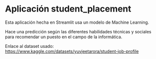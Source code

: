 ﻿# Aplicación student_placement

Esta aplicación hecha en Streamlit usa un modelo de Machine Learning.

Hace una predicción según las diferentes habilidades técnicas y sociales para recomendar un puesto en el campo de la informática.

Enlace al dataset usado: https://www.kaggle.com/datasets/yuvjeetarora/student-job-profile
